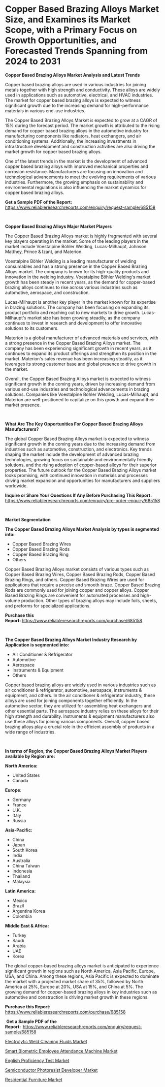 <p><h1>Copper Based Brazing Alloys Market Size, and Examines its Market Scope, with a Primary Focus on Growth Opportunities, and Forecasted Trends Spanning from 2024 to 2031</h1></p><p><strong>Copper Based Brazing Alloys Market Analysis and Latest Trends</strong></p>
<p><p>Copper based brazing alloys are used in various industries for joining metals together with high strength and conductivity. These alloys are widely used in applications such as automotive, electrical, and HVAC industries. The market for copper based brazing alloys is expected to witness significant growth due to the increasing demand for high-performance materials in various end-use industries.</p><p>The Copper Based Brazing Alloys Market is expected to grow at a CAGR of 15% during the forecast period. The market growth is attributed to the rising demand for copper based brazing alloys in the automotive industry for manufacturing components like radiators, heat exchangers, and air conditioning systems. Additionally, the increasing investments in infrastructure development and construction activities are also driving the market growth for copper based brazing alloys.</p><p>One of the latest trends in the market is the development of advanced copper based brazing alloys with improved mechanical properties and corrosion resistance. Manufacturers are focusing on innovation and technological advancements to meet the evolving requirements of various industries. Furthermore, the growing emphasis on sustainability and environmental regulations is also influencing the market dynamics for copper based brazing alloys.</p></p>
<p><strong>Get a Sample PDF of the Report:&nbsp;</strong> <a href="https://www.reliableresearchreports.com/enquiry/request-sample/685158">https://www.reliableresearchreports.com/enquiry/request-sample/685158</a></p>
<p>&nbsp;</p>
<p><strong>Copper Based Brazing Alloys Major Market Players</strong></p>
<p><p>The Copper Based Brazing Alloys market is highly fragmented with several key players operating in the market. Some of the leading players in the market include Voestalpine Böhler Welding, Lucas-Milhaupt, Johnson Matthey, Prince & Izant, and Materion.</p><p>Voestalpine Böhler Welding is a leading manufacturer of welding consumables and has a strong presence in the Copper Based Brazing Alloys market. The company is known for its high-quality products and innovation in the welding industry. Voestalpine Böhler Welding's market growth has been steady in recent years, as the demand for copper-based brazing alloys continues to rise across various industries such as automotive, aerospace, and construction.</p><p>Lucas-Milhaupt is another key player in the market known for its expertise in brazing solutions. The company has been focusing on expanding its product portfolio and reaching out to new markets to drive growth. Lucas-Milhaupt's market size has been growing steadily, as the company continues to invest in research and development to offer innovative solutions to its customers.</p><p>Materion is a global manufacturer of advanced materials and services, with a strong presence in the Copper Based Brazing Alloys market. The company has been experiencing significant growth in recent years, as it continues to expand its product offerings and strengthen its position in the market. Materion's sales revenue has been increasing steadily, as it leverages its strong customer base and global presence to drive growth in the market.</p><p>Overall, the Copper Based Brazing Alloys market is expected to witness significant growth in the coming years, driven by increasing demand from various end-use industries and technological advancements in brazing solutions. Companies like Voestalpine Böhler Welding, Lucas-Milhaupt, and Materion are well-positioned to capitalize on this growth and expand their market presence.</p></p>
<p>&nbsp;</p>
<p><strong>What Are The Key Opportunities For Copper Based Brazing Alloys Manufacturers?</strong></p>
<p><p>The global Copper Based Brazing Alloys market is expected to witness significant growth in the coming years due to the increasing demand from industries such as automotive, construction, and electronics. Key trends shaping the market include the development of advanced brazing technologies, growing focus on sustainable and environmentally friendly solutions, and the rising adoption of copper-based alloys for their superior properties. The future outlook for the Copper Based Brazing Alloys market looks promising, with continued innovation in materials and processes driving market expansion and opportunities for manufacturers and suppliers worldwide.</p></p>
<p><strong>Inquire or Share Your Questions If Any Before Purchasing This Report:</strong> <a href="https://www.reliableresearchreports.com/enquiry/pre-order-enquiry/685158">https://www.reliableresearchreports.com/enquiry/pre-order-enquiry/685158</a></p>
<p>&nbsp;</p>
<p><strong>Market Segmentation</strong></p>
<p><strong>The Copper Based Brazing Alloys Market Analysis by types is segmented into:</strong></p>
<p><ul><li>Copper Based Brazing Wires</li><li>Copper Based Brazing Rods</li><li>Copper Based Brazing Ring</li><li>Others</li></ul></p>
<p><p>Copper Based Brazing Alloys market consists of various types such as Copper Based Brazing Wires, Copper Based Brazing Rods, Copper Based Brazing Rings, and others. Copper Based Brazing Wires are used for applications that require a precise and smooth braze. Copper Based Brazing Rods are commonly used for joining copper and copper alloys. Copper Based Brazing Rings are convenient for automated processes and high-volume production. Other types of brazing alloys may include foils, sheets, and preforms for specialized applications.</p></p>
<p><strong>Purchase this Report:&nbsp;</strong><a href="https://www.reliableresearchreports.com/purchase/685158">https://www.reliableresearchreports.com/purchase/685158</a></p>
<p>&nbsp;</p>
<p><strong>The Copper Based Brazing Alloys Market Industry Research by Application is segmented into:</strong></p>
<p><ul><li>Air Conditioner & Refrigerator</li><li>Automotive</li><li>Aerospace</li><li>Instruments & Equipment</li><li>Others</li></ul></p>
<p><p>Copper based brazing alloys are widely used in various industries such as air conditioner & refrigerator, automotive, aerospace, instruments & equipment, and others. In the air conditioner & refrigerator industry, these alloys are used for joining components together efficiently. In the automotive sector, they are utilized for assembling heat exchangers and other essential parts. The aerospace industry relies on these alloys for their high strength and durability. Instruments & equipment manufacturers also use these alloys for joining various components. Overall, copper based brazing alloys play a crucial role in the efficient assembly of products in a wide range of industries.</p></p>
<p>&nbsp;</p>
<p><strong>In terms of Region, the Copper Based Brazing Alloys Market Players available by Region are:</strong></p>
<p>
    <p> <strong> North America: </strong>
        <ul>
            <li>United States</li>
            <li>Canada</li>
        </ul>
        </p> 
    <p> <strong> Europe: </strong>
        <ul>
            <li>Germany</li>
            <li>France</li>
            <li>U.K.</li>
            <li>Italy</li>
            <li>Russia</li>
        </ul>
        </p> 
    <p> <strong> Asia-Pacific: </strong>
        <ul>
            <li>China</li>
            <li>Japan</li>
            <li>South Korea</li>
            <li>India</li>
            <li>Australia</li>
            <li>China Taiwan</li>
            <li>Indonesia</li>
            <li>Thailand</li>
            <li>Malaysia</li>
        </ul>
        </p> 
    <p> <strong> Latin America: </strong>
        <ul>
            <li>Mexico</li>
            <li>Brazil</li>
            <li>Argentina Korea</li>
            <li>Colombia</li>
        </ul>
        </p> 
    <p> <strong> Middle East & Africa: </strong>
        <ul>
            <li>Turkey</li>
            <li>Saudi</li>
            <li>Arabia</li>
            <li>UAE</li>
            <li>Korea</li>
        </ul>
    </p>
    </p>
<p><p>The global copper-based brazing alloys market is anticipated to experience significant growth in regions such as North America, Asia Pacific, Europe, USA, and China. Among these regions, Asia Pacific is expected to dominate the market with a projected market share of 35%, followed by North America at 25%, Europe at 20%, USA at 15%, and China at 5%. The growing demand for copper-based brazing alloys in key industries such as automotive and construction is driving market growth in these regions.</p></p>
<p><strong>Purchase this Report: </strong><a href="https://www.reliableresearchreports.com/purchase/685158">https://www.reliableresearchreports.com/purchase/685158</a></p>
<p>&nbsp;<strong>Get a Sample PDF of the Report:&nbsp;&nbsp;</strong><a href="https://www.reliableresearchreports.com/enquiry/request-sample/685158">https://www.reliableresearchreports.com/enquiry/request-sample/685158</a></p>
<p><strong></strong></p>
<p><p><a href="https://github.com/Glendatilghmankmgz0rbhwpy/Market-Research-Report-List-1/blob/main/electrolytic-weld-cleaning-fluids-market.md">Electrolytic Weld Cleaning Fluids Market</a></p><p><a href="https://github.com/dx0328/Market-Research-Report-List-1/blob/main/smart-biometric-employee-attendance-machine-market.md">Smart Biometric Employee Attendance Machine Market</a></p><p><a href="https://issuu.com/reportprime-2/docs/english-proficiency-test-market-size-2030.pptx">English Proficiency Test Market</a></p><p><a href="https://github.com/juancolorado15/Market-Research-Report-List-1/blob/main/semiconductor-photoresist-developer-market.md">Semiconductor Photoresist Developer Market</a></p><p><a href="https://issuu.com/reportprime-2/docs/residential-furniture-market-size-2030.pptx">Residential Furniture Market</a></p></p>
